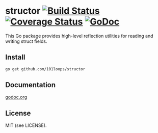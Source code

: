 structor [![Build Status](https://secure.travis-ci.org/101loops/structor.png)](https://travis-ci.org/101loops/structor) [![Coverage Status](https://coveralls.io/repos/101loops/structor/badge.png)](https://coveralls.io/r/101loops/structor) [![GoDoc](https://camo.githubusercontent.com/6bae67c5189d085c05271a127da5a4bbb1e8eb2c/68747470733a2f2f676f646f632e6f72672f6769746875622e636f6d2f736d61727479737472656574732f676f636f6e7665793f7374617475732e706e67)](http://godoc.org/github.com/101loops/structor)
=========

This Go package provides high-level reflection utilities for reading and writing struct fields.


## Install
```bash 
go get github.com/101loops/structor
```

## Documentation
[godoc.org](http://godoc.org/github.com/101loops/structor)

## License
MIT (see LICENSE).
